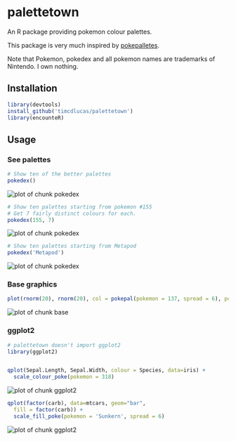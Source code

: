 palettetown
======


An R package providing pokemon colour palettes.

This package is very much inspired by [pokepalletes](http://pokepalettes.com/#charizard).

Note that Pokemon, pokedex and all pokemon names are trademarks of Nintendo. I own nothing.



Installation
-------------


```r
library(devtools)
install_github('timcdlucas/palettetown')
library(encounteR)
```

Usage
------

### See palettes




```r
# Show ten of the better palettes
pokedex()
```

![plot of chunk pokedex](figure/pokedex-1.png) 

```r
# Show ten palettes starting from pokemon #155
# Get 7 fairly distinct colours for each.
pokedex(155, 7)
```

![plot of chunk pokedex](figure/pokedex-2.png) 

```r
# Show ten palettes starting from Metapod
pokedex('Metapod')
```

![plot of chunk pokedex](figure/pokedex-3.png) 


### Base graphics


```r
plot(rnorm(20), rnorm(20), col = pokepal(pokemon = 137, spread = 6), pch = 16)
```

![plot of chunk base](figure/base-1.png) 

### ggplot2

```r
# palettetown doesn't import ggplot2
library(ggplot2)


qplot(Sepal.Length, Sepal.Width, colour = Species, data=iris) +
  scale_colour_poke(pokemon = 318)
```

![plot of chunk ggplot2](figure/ggplot2-1.png) 

```r
qplot(factor(carb), data=mtcars, geom="bar", 
  fill = factor(carb)) +
  scale_fill_poke(pokemon = 'Sunkern', spread = 6)
```

![plot of chunk ggplot2](figure/ggplot2-2.png) 






